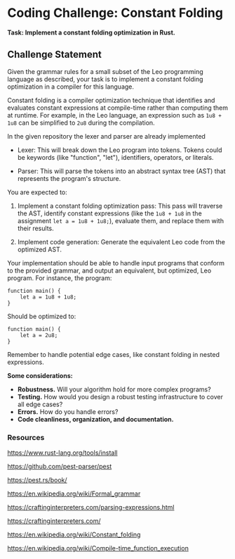 # Coding Challenge: Constant Folding
**Task: Implement a constant folding optimization in Rust.**


## Challenge Statement

Given the grammar rules for a small subset of the Leo programming language as described, your task is to implement a constant folding optimization in a compiler for this language.

Constant folding is a compiler optimization technique that identifies and evaluates constant expressions at compile-time rather than computing them at runtime. For example, in the Leo language, an expression such as `1u8 + 1u8` can be simplified to `2u8` during the compilation.

In the given repository the lexer and parser are already implemented

* Lexer: This will break down the Leo program into tokens. Tokens could be keywords (like "function", "let"), identifiers, operators, or literals.

* Parser: This will parse the tokens into an abstract syntax tree (AST) that represents the program's structure.

You are expected to:

1. Implement a constant folding optimization pass: This pass will traverse the AST, identify constant expressions (like the `1u8 + 1u8` in the assignment `let a = 1u8 + 1u8;`), evaluate them, and replace them with their results.

2. Implement code generation: Generate the equivalent Leo code from the optimized AST.

Your implementation should be able to handle input programs that conform to the provided grammar, and output an equivalent, but optimized, Leo program. For instance, the program:

```leo
function main() {
    let a = 1u8 + 1u8;
}
```

Should be optimized to:

```leo
function main() {
    let a = 2u8;
}
```

Remember to handle potential edge cases, like constant folding in nested expressions.

**Some considerations:**
- **Robustness.** Will your algorithm hold for more complex programs?
- **Testing.** How would you design a robust testing infrastructure to cover all edge cases?
- **Errors.** How do you handle errors?
- **Code cleanliness, organization, and documentation.**

### Resources

https://www.rust-lang.org/tools/install

https://github.com/pest-parser/pest

https://pest.rs/book/

https://en.wikipedia.org/wiki/Formal_grammar

https://craftinginterpreters.com/parsing-expressions.html

https://craftinginterpreters.com/

https://en.wikipedia.org/wiki/Constant_folding

https://en.wikipedia.org/wiki/Compile-time_function_execution




